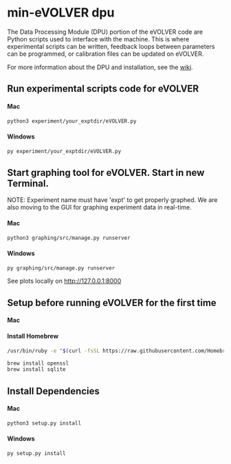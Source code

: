 min-eVOLVER dpu
===
The Data Processing Module (DPU) portion of the eVOLVER code are Python scripts used to interface with the machine. This is where experimental scripts can be written, feedback loops between parameters can be programmed, or calibration files can be updated on eVOLVER.

For more information about the DPU and installation, see the [wiki](https://khalil-lab.gitbook.io/evolver/extensions/min-evolver/setup/).

## Run experimental scripts code for eVOLVER

#### Mac
```sh
python3 experiment/your_exptdir/eVOLVER.py
```

#### Windows
```sh
py experiment/your_exptdir/eVOLVER.py
```


## Start graphing tool for eVOLVER. Start in new Terminal.

NOTE: Experiment name must have 'expt' to get properly graphed. We are also moving to the GUI for graphing experiment data in real-time.

#### Mac
```sh
python3 graphing/src/manage.py runserver
```
#### Windows
```sh
py graphing/src/manage.py runserver
```


See plots locally on http://127.0.0.1:8000




## Setup before running eVOLVER for the first time

#### Mac

#### Install Homebrew

```sh
/usr/bin/ruby -e "$(curl -fsSL https://raw.githubusercontent.com/Homebrew/install/master/install)"
```

```sh
brew install openssl
brew install sqlite
```

## Install Dependencies

#### Mac
```sh
python3 setup.py install
```

#### Windows
```sh
py setup.py install
```
